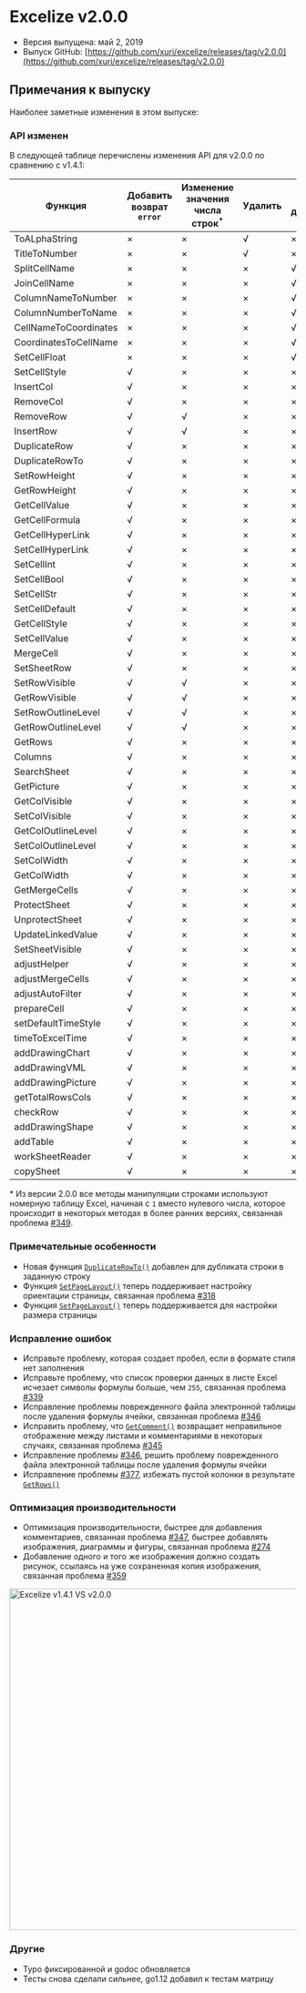 # Excelize v2.0.0

* Версия выпущена: май 2, 2019
* Выпуск GitHub: [https://github.com/xuri/excelize/releases/tag/v2.0.0](https://github.com/xuri/excelize/releases/tag/v2.0.0)

## Примечания к выпуску

Наиболее заметные изменения в этом выпуске:

### API изменен

В следующей таблице перечислены изменения API для v2.0.0 по сравнению с v1.4.1:

|Функция|Добавить возврат `error`|Изменение значения числа строк<sup>\*</sup>|Удалить|Новое дополнение|
|---|---|---|---|---|
|ToALphaString|&times;|&times;|&radic;|&times;|
|TitleToNumber|&times;|&times;|&radic;|&times;|
|SplitCellName|&times;|&times;|&times;|&radic;|
|JoinCellName|&times;|&times;|&times;|&radic;|
|ColumnNameToNumber|&times;|&times;|&times;|&radic;|
|ColumnNumberToName|&times;|&times;|&times;|&radic;|
|CellNameToCoordinates|&times;|&times;|&times;|&radic;|
|CoordinatesToCellName|&times;|&times;|&times;|&radic;|
|SetCellFloat|&times;|&times;|&times;|&radic;|
|SetCellStyle|&radic;|&times;|&times;|&times;|
|InsertCol|&radic;|&times;|&times;|&times;|
|RemoveCol|&radic;|&times;|&times;|&times;|
|RemoveRow|&radic;|&radic;|&times;|&times;|
|InsertRow|&radic;|&radic;|&times;|&times;|
|DuplicateRow|&radic;|&times;|&times;|&times;|
|DuplicateRowTo|&radic;|&times;|&times;|&times;|
|SetRowHeight|&radic;|&times;|&times;|&times;|
|GetRowHeight|&radic;|&times;|&times;|&times;|
|GetCellValue|&radic;|&times;|&times;|&times;|
|GetCellFormula|&radic;|&times;|&times;|&times;|
|GetCellHyperLink|&radic;|&times;|&times;|&times;|
|SetCellHyperLink|&radic;|&times;|&times;|&times;|
|SetCellInt|&radic;|&times;|&times;|&times;|
|SetCellBool|&radic;|&times;|&times;|&times;|
|SetCellStr|&radic;|&times;|&times;|&times;|
|SetCellDefault|&radic;|&times;|&times;|&times;|
|GetCellStyle|&radic;|&times;|&times;|&times;|
|SetCellValue|&radic;|&times;|&times;|&times;|
|MergeCell|&radic;|&times;|&times;|&times;|
|SetSheetRow|&radic;|&times;|&times;|&times;|
|SetRowVisible|&radic;|&radic;|&times;|&times;|
|GetRowVisible|&radic;|&radic;|&times;|&times;|
|SetRowOutlineLevel|&radic;|&radic;|&times;|&times;|
|GetRowOutlineLevel|&radic;|&radic;|&times;|&times;|
|GetRows|&radic;|&times;|&times;|&times;|
|Columns|&radic;|&times;|&times;|&times;|
|SearchSheet|&radic;|&times;|&times;|&times;|
|GetPicture|&radic;|&times;|&times;|&times;|
|GetColVisible|&radic;|&times;|&times;|&times;|
|SetColVisible|&radic;|&times;|&times;|&times;|
|GetColOutlineLevel|&radic;|&times;|&times;|&times;|
|SetColOutlineLevel|&radic;|&times;|&times;|&times;|
|SetColWidth|&radic;|&times;|&times;|&times;|
|GetColWidth|&radic;|&times;|&times;|&times;|
|GetMergeCells|&radic;|&times;|&times;|&times;|
|ProtectSheet|&radic;|&times;|&times;|&times;|
|UnprotectSheet|&radic;|&times;|&times;|&times;|
|UpdateLinkedValue|&radic;|&times;|&times;|&times;|
|SetSheetVisible|&radic;|&times;|&times;|&times;|
|adjustHelper|&radic;|&times;|&times;|&times;|
|adjustMergeCells|&radic;|&times;|&times;|&times;|
|adjustAutoFilter|&radic;|&times;|&times;|&times;|
|prepareCell|&radic;|&times;|&times;|&times;|
|setDefaultTimeStyle|&radic;|&times;|&times;|&times;|
|timeToExcelTime|&radic;|&times;|&times;|&times;|
|addDrawingChart|&radic;|&times;|&times;|&times;|
|addDrawingVML|&radic;|&times;|&times;|&times;|
|addDrawingPicture|&radic;|&times;|&times;|&times;|
|getTotalRowsCols|&radic;|&times;|&times;|&times;|
|checkRow|&radic;|&times;|&times;|&times;|
|addDrawingShape|&radic;|&times;|&times;|&times;|
|addTable|&radic;|&times;|&times;|&times;|
|workSheetReader|&radic;|&times;|&times;|&times;|
|copySheet|&radic;|&times;|&times;|&times;|

\* Из версии 2.0.0 все методы манипуляции строками используют номерную таблицу Excel, начиная с `1` вместо нулевого числа, которое происходит в некоторых методах в более ранних версиях, связанная проблема [#349](https://github.com/xuri/excelize/issues/349).

### Примечательные особенности

* Новая функция [`DuplicateRowTo()`](https://pkg.go.dev/github.com/360EntSecGroup-Skylar/excelize/v2@v2.0.0#File.WriteTo) добавлен для дубликата строки в заданную строку
* Функция [`SetPageLayout()`](https://pkg.go.dev/github.com/360EntSecGroup-Skylar/excelize/v2@v2.0.0#File.SetPageLayout) теперь поддерживает настройку ориентации страницы, связанная проблема [#318](https://github.com/xuri/excelize/issues/318)
* Функция [`SetPageLayout()`](https://pkg.go.dev/github.com/360EntSecGroup-Skylar/excelize/v2@v2.0.0#File.SetPageLayout) теперь поддерживается для настройки размера страницы

### Исправление ошибок

* Исправьте проблему, которая создает пробел, если в формате стиля нет заполнения
* Исправьте проблему, что список проверки данных в листе Excel исчезает символы формулы больше, чем `255`, связанная проблема [#339](https://github.com/xuri/excelize/issues/339)
* Исправление проблемы поврежденного файла электронной таблицы после удаления формулы ячейки, связанная проблема [#346](https://github.com/xuri/excelize/issues/346)
* Исправить проблему, что [`GetComment()`](https://pkg.go.dev/github.com/360EntSecGroup-Skylar/excelize/v2@v2.0.0#File.GetComment) возвращает неправильное отображение между листами и комментариями в некоторых случаях, связанная проблема [#345](https://github.com/xuri/excelize/issues/345)
* Исправление проблемы [#346](https://github.com/xuri/excelize/issues/346), решить проблему поврежденного файла электронной таблицы после удаления формулы ячейки
* Исправление проблемы [#377](https://github.com/xuri/excelize/issues/377), избежать пустой колонки в результате [`GetRows()`](https://pkg.go.dev/github.com/360EntSecGroup-Skylar/excelize/v2@v2.0.0#File.GetRows)

### Оптимизация производительности

* Оптимизация производительности, быстрее для добавления комментариев, связанная проблема [#347](https://github.com/xuri/excelize/issues/347), быстрее добавлять изображения, диаграммы и фигуры, связанная проблема [#274](https://github.com/xuri/excelize/issues/274)
* Добавление одного и того же изображения должно создать рисунок, ссылаясь на
уже сохраненная копия изображения, связанная проблема [#359](https://github.com/xuri/excelize/issues/359)

<img src="https://user-images.githubusercontent.com/2809468/56576273-7e7f1d80-65fa-11e9-8b47-7b171c5e67e3.png" width="600" alt="Excelize v1.4.1 VS v2.0.0">

### Другие

* Typo фиксированной и godoc обновляется
* Тесты снова сделали сильнее, go1.12 добавил к тестам матрицу

